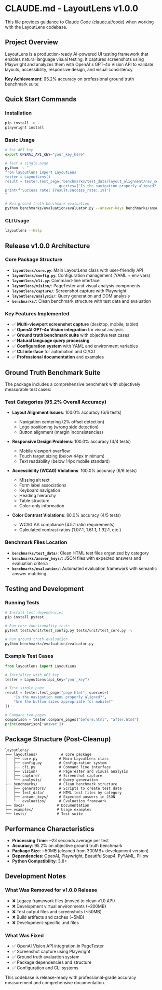 # CLAUDE.md - LayoutLens v1.0.0

This file provides guidance to Claude Code (claude.ai/code) when working with the LayoutLens codebase.

## Project Overview

LayoutLens is a production-ready AI-powered UI testing framework that enables natural language visual testing. It captures screenshots using Playwright and analyzes them with OpenAI's GPT-4o Vision API to validate layouts, accessibility, responsive design, and visual consistency.

**Key Achievement:** 95.2% accuracy on professional ground truth benchmark suite.

## Quick Start Commands

### Installation
```bash
pip install -e .
playwright install
```

### Basic Usage
```bash
# Set API key
export OPENAI_API_KEY="your_key_here"

# Test a single page
python -c "
from layoutlens import LayoutLens
tester = LayoutLens()
result = tester.test_page('benchmarks/test_data/layout_alignment/nav_centered.html', 
                         queries=['Is the navigation properly aligned?'])
print(f'Success rate: {result.success_rate:.1%}')
"

# Run ground truth benchmark evaluation
python benchmarks/evaluation/evaluator.py --answer-keys benchmarks/answer_keys --results layoutlens_output/results
```

### CLI Usage
```bash
layoutlens --help
```

## Release v1.0.0 Architecture

### Core Package Structure
- **`layoutlens/core.py`**: Main LayoutLens class with user-friendly API
- **`layoutlens/config.py`**: Configuration management (YAML + env vars)
- **`layoutlens/cli.py`**: Command-line interface
- **`layoutlens/vision/`**: PageTester and visual analysis components
- **`layoutlens/capture/`**: Screenshot capture with Playwright
- **`layoutlens/analysis/`**: Query generation and DOM analysis
- **`benchmarks/`**: Clean benchmark structure with test data and evaluation

### Key Features Implemented
- ✅ **Multi-viewport screenshot capture** (desktop, mobile, tablet)
- ✅ **OpenAI GPT-4o Vision integration** for visual analysis
- ✅ **Ground truth benchmark suite** with objective test cases
- ✅ **Natural language query processing** 
- ✅ **Configuration system** with YAML and environment variables
- ✅ **CLI interface** for automation and CI/CD
- ✅ **Professional documentation** and examples

## Ground Truth Benchmark Suite

The package includes a comprehensive benchmark with objectively measurable test cases:

### Test Categories (95.2% Overall Accuracy)
- **Layout Alignment Issues**: 100.0% accuracy (6/6 tests)
  - Navigation centering (2% offset detection)
  - Logo positioning (wrong side detection)  
  - Button alignment (margin inconsistencies)

- **Responsive Design Problems**: 100.0% accuracy (4/4 tests)
  - Mobile viewport overflow
  - Touch target sizing (below 44px minimum)
  - Text readability (below 14px mobile standard)

- **Accessibility (WCAG) Violations**: 100.0% accuracy (6/6 tests)
  - Missing alt text
  - Form label associations
  - Keyboard navigation
  - Heading hierarchy
  - Table structure
  - Color-only information

- **Color Contrast Violations**: 80.0% accuracy (4/5 tests)
  - WCAG AA compliance (4.5:1 ratio requirements)
  - Calculated contrast ratios (1.07:1, 1.61:1, 1.92:1, etc.)

### Benchmark Files Location
- **`benchmarks/test_data/`**: Clean HTML test files organized by category
- **`benchmarks/answer_keys/`**: JSON files with expected answers and evaluation criteria
- **`benchmarks/evaluation/`**: Automated evaluation framework with semantic answer matching

## Testing and Development

### Running Tests
```bash
# Install test dependencies
pip install pytest

# Run core functionality tests  
pytest tests/unit/test_config.py tests/unit/test_core.py -v

# Run ground truth evaluation
python benchmarks/evaluation/evaluator.py
```

### Example Test Cases
```python
from layoutlens import LayoutLens

# Initialize with API key
tester = LayoutLens(api_key="your_key")

# Test single page
result = tester.test_page("page.html", queries=[
    "Is the navigation menu properly aligned?",
    "Are the button sizes appropriate for mobile?"
])

# Compare two pages
comparison = tester.compare_pages("before.html", "after.html")
print(comparison['answer'])
```

## Package Structure (Post-Cleanup)

```
layoutlens/
├── layoutlens/           # Core package
│   ├── core.py          # Main LayoutLens class  
│   ├── config.py        # Configuration system
│   ├── cli.py           # Command line interface
│   ├── vision/          # PageTester and visual analysis
│   ├── capture/         # Screenshot capture
│   └── analysis/        # Query generation
├── benchmarks/          # Clean benchmark structure
│   ├── generators/      # Scripts to create test data
│   ├── test_data/       # HTML test files by category
│   ├── answer_keys/     # Expected answers in JSON
│   └── evaluation/      # Evaluation framework
├── docs/               # Documentation
├── examples/           # Usage examples
└── tests/              # Test suite
```

## Performance Characteristics

- **Processing Time**: ~23 seconds average per test
- **Accuracy**: 95.2% on objective ground truth benchmark
- **Package Size**: ~50MB (cleaned from 300MB+ development version)
- **Dependencies**: OpenAI, Playwright, BeautifulSoup4, PyYAML, Pillow
- **Python Compatibility**: 3.8+

## Development Notes

### What Was Removed for v1.0.0 Release
- ❌ Legacy framework files (moved to clean v1.0 API)
- ❌ Development virtual environments (~200MB)
- ❌ Test output files and screenshots (~50MB)
- ❌ Build artifacts and caches (~5MB)
- ❌ Development-specific .md files

### What Was Fixed
- ✅ OpenAI Vision API integration in PageTester
- ✅ Screenshot capture using Playwright
- ✅ Ground truth evaluation system
- ✅ Package dependencies and structure
- ✅ Configuration and CLI systems

This codebase is release-ready with professional-grade accuracy measurement and comprehensive documentation.